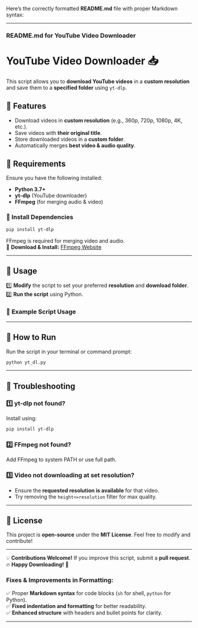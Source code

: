 Here’s the correctly formatted **README.md** file with proper Markdown syntax:  

---

### **README.md for YouTube Video Downloader**  


# YouTube Video Downloader 📥  

This script allows you to **download YouTube videos** in a **custom resolution** and save them to a **specified folder** using `yt-dlp`.  

## 🚀 Features  
- Download videos in **custom resolution** (e.g., 360p, 720p, 1080p, 4K, etc.).  
- Save videos with **their original title**.  
- Store downloaded videos in a **custom folder**.  
- Automatically merges **best video & audio quality**.  

## 📌 Requirements  
Ensure you have the following installed:  
- **Python 3.7+**  
- **yt-dlp** (YouTube downloader)  
- **FFmpeg** (for merging audio & video)  

### 🔹 Install Dependencies  
```sh
pip install yt-dlp
```

FFmpeg is required for merging video and audio.  
🔗 **Download & Install:** [FFmpeg Website](https://ffmpeg.org/download.html)  

---

## 📜 Usage  
1️⃣ **Modify** the script to set your preferred **resolution** and **download folder**.  
2️⃣ **Run the script** using Python.  

### 📝 **Example Script Usage**


---

## 📌 How to Run  
Run the script in your terminal or command prompt:  
```sh
python yt_dl.py
```

---

## 🔧 Troubleshooting  
### 1️⃣ yt-dlp not found?  
Install using:  
```sh
pip install yt-dlp
```

### 2️⃣ FFmpeg not found?  
Add FFmpeg to system PATH or use full path.  

### 3️⃣ Video not downloading at set resolution?  
- Ensure the **requested resolution is available** for that video.  
- Try removing the `height<=resolution` filter for max quality.  

---

## 📜 License  
This project is **open-source** under the **MIT License**. Feel free to modify and contribute!  

---

💡 **Contributions Welcome!** If you improve this script, submit a **pull request**.  
🔥 **Happy Downloading!** 🚀  

### **Fixes & Improvements in Formatting:**
✅ Proper **Markdown syntax** for code blocks (`sh` for shell, `python` for Python).  
✅ **Fixed indentation and formatting** for better readability.  
✅ **Enhanced structure** with headers and bullet points for clarity.  

---




